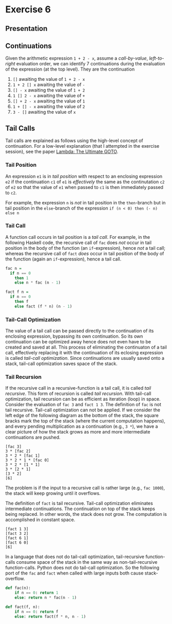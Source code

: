 # Exercise 6

## Presentation

## Continuations

Given the arithmetic expression `1 + 2 - x`, assume a _call-by-value_,
_left-to-right_ evaluation order, we can identify 7 continuations during the
evaluation of the expression (at the top level).  They are the continuation

1. `[]` awaiting the value of `1 + 2 - x`
2. `1 + 2 [] x` awaiting the value of `-`
3. `[] - x` awaiting the value of `1 + 2`
4. `1 [] 2 - x` awaiting the value of `+`
5. `[] + 2 - x` awaiting the value of `1`
6. `1 + [] - x` awaiting the value of `2`
7. `3 - []` awaiting the value of `x`

## Tail Calls

Tail calls are explained as follows using the high-level concept of
continuation.  For a low-level explanation (that I attempted in the exercise
session), see the paper [Lambda: The Ultimate
GOTO](http://repository.readscheme.org/ftp/papers/ai-lab-pubs/AIM-443.pdf).

### Tail Position

An expression `e1` is in _tail position_ with respect to an enclosing
expression `e2` if the continuation `c1` of `e1` is _effectively_ the same as
the continutation `c2` of `e2` so that the value of `e1` when passed to `c1` is
then immediately passed to `c2`.

For example, the expression `n` is _not_ in tail position in the `then`-branch
but in tail position in the `else`-branch of the expression `if (n < 0) then (-
n) else n`

### Tail Call

A function call occurs in tail position is a _tail call_.  For example, in the
following Haskell code, the recursive call of `fac` does _not_ occur in tail
position in the body of the function (an `if`-expression), hence _not_ a tail
call; whereas the recursive call of `fact` _does_ occur in tail position of the
body of the function (again an `if`-expression), hence a tail call.

```haskell
fac n =
  if n == 0
    then 1
    else n * fac (n - 1)

fact f n =
  if n == 0
    then f
    else fact (f * n) (n - 1)
```

### Tail-Call Optimization

The value of a tail call can be passed directly to the continuation of its
enclosing expression, bypassing its own continuation.  So its own continuation
can be optimized away hence does not even have to be created and saved at all.
This process of eliminating the continuaton of a tail call, effectively
replacing it with the continuation of its eclosing expression is called
_tail-call optimization_.  Since continuations are usually saved onto a stack,
tail-call optimization saves space of the stack.

### Tail Recursion

If the recursive call in a recursive-function is a tail call, it is called
_tail recursive_.  This form of recursion is called _tail recursion_.  With
tail-call optimization, tail recursion can be as efficient as iteration (loop)
in space.  Consider the evaluation of `fac 3` and `fact 1 3`.  The definition
of `fac` is not tail recursive.  Tail-call optimization can not be applied.  If
we consider the left edge of the following diagram as the bottom of the stack,
the square bracks mark the top of the stack (where the current computation
happens), and every pending multiplication as a continuation (e.g., `3 *`), we
have a clear picture of how the stack grows as more and more intermediate
continuations are pushed.

```
[fac 3]
3 * [fac 2]
3 * 2 * [fac 1]
3 * 2 * 1 * [fac 0]
3 * 2 * [1 * 1]
3 * [2 * 1]
[3 * 2]
[6]
```

The problem is if the input to a recursive call is rather large (e.g., `fac
1000`), the stack will keep growing until it overflows.

The definition of `fact` is tail recursive.  Tail-call optimization eliminates
intermediate continuations.  The continuation on top of the stack keeps being
replaced.  In other words, the stack does not grow.  The computation is
accomplished in constant space.

```
[fact 1 3]
[fact 3 2]
[fact 6 1]
[fact 6 0]
[6]
```

In a language that does not do tail-call optimization, tail-recursive
function-calls consume space of the stack in the same way as non-tail-recursive
function-calls.  Python does not do tail-call optimization.  So the following
port of the `fac` and `fact` when called with large inputs both cause
stack-overflow.

```python
def fac(n):
    if n == 0: return 1
    else: return n * fac(n - 1)

def fact(f, n):
    if n == 0: return f
    else: return fact(f * n, n - 1)
```

